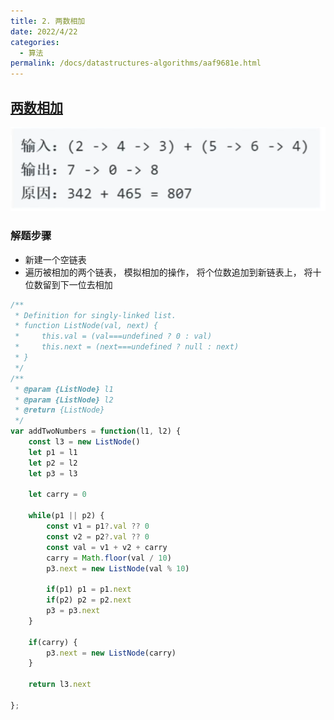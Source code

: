 ```yaml
---
title: 2. 两数相加
date: 2022/4/22
categories:
  - 算法
permalink: /docs/datastructures-algorithms/aaf9681e.html
---
```

## [两数相加](https://leetcode.cn/problems/add-two-numbers/)

![image-20220722001246960](https://raw.githubusercontent.com/sixgodsama/tz/main/public/202207220012000.png)

### 解题步骤

- 新建一个空链表
- 遍历被相加的两个链表， 模拟相加的操作， 将个位数追加到新链表上， 将十位数留到下一位去相加

```js
/**
 * Definition for singly-linked list.
 * function ListNode(val, next) {
 *     this.val = (val===undefined ? 0 : val)
 *     this.next = (next===undefined ? null : next)
 * }
 */
/**
 * @param {ListNode} l1
 * @param {ListNode} l2
 * @return {ListNode}
 */
var addTwoNumbers = function(l1, l2) {
    const l3 = new ListNode()
    let p1 = l1
    let p2 = l2
    let p3 = l3

    let carry = 0

    while(p1 || p2) {
        const v1 = p1?.val ?? 0
        const v2 = p2?.val ?? 0
        const val = v1 + v2 + carry
        carry = Math.floor(val / 10)
        p3.next = new ListNode(val % 10)

        if(p1) p1 = p1.next
        if(p2) p2 = p2.next
        p3 = p3.next
    }

    if(carry) {
        p3.next = new ListNode(carry)
    }

    return l3.next

};
```
